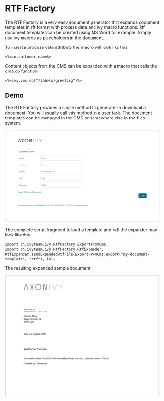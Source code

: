 <!--
Dear developer!     

When you create your very valuable documentation, please be aware that this Readme.md is not only published on github. This documentation is also processed automatically and published on our website. For this to work, the two headings "Demo" and "Setup" must not be changed
-->

# RTF Factory

The RTF Factory is a very easy document generator that expands document templates in rft format with process data and ivy macro functions.
Rtf document templates can be created using MS Word for example. Simply use ivy macros as placeholders in the document.

To insert a process data attribute the macro will look like this 
```
<%=in.customer.name%>
```
Content objects from the CMS can be expanded with a macro that calls the cms.co function  
```
<%=ivy.cms.co("/labels/greeting")%>     
```


## Demo

The RTF Factory provides a single method to generate an download a document. You will usually call this method in a user task.
The document templates can be managed in the CMS or somewhere else in the files system. 

![Demo-Dialog](images/DemoDialog.png)

The complete script fragment to load a template and call the expander may look like this

```
import ch.ivyteam.ivy.RtfFactory.ExportFromCms;
import ch.ivyteam.ivy.RtfFactory.RtfExpander;
RtfExpander.sendExpandedRtfFile(ExportFromCms.export("my-document-template", "rtf"), in);
```

The resulting expanded sample document

![Generated-Document](images/GeneratedDocument.png)




